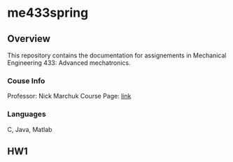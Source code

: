 # me433spring
## Overview
This repository contains the documentation for assignements in Mechanical Engineering 433: Advanced mechatronics.
### Couse Info
Professor: Nick Marchuk
Course Page: [link](https://github.com/ndm736/ME433_2018/wiki)
### Languages
C, Java, Matlab
## HW1


